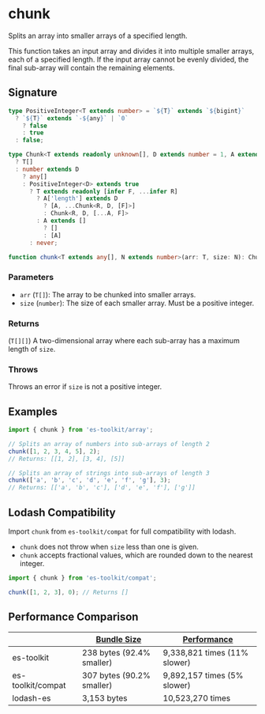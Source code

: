# chunk

Splits an array into smaller arrays of a specified length.

This function takes an input array and divides it into multiple smaller arrays,
each of a specified length. If the input array cannot be evenly divided,
the final sub-array will contain the remaining elements.

## Signature

```typescript
type PositiveInteger<T extends number> = `${T}` extends `${bigint}`
  ? `${T}` extends `-${any}` | `0`
    ? false
    : true
  : false;

type Chunk<T extends readonly unknown[], D extends number = 1, A extends unknown[] = []> = any[] extends T
  ? T[]
  : number extends D
    ? any[]
    : PositiveInteger<D> extends true
      ? T extends readonly [infer F, ...infer R]
        ? A['length'] extends D
          ? [A, ...Chunk<R, D, [F]>]
          : Chunk<R, D, [...A, F]>
        : A extends []
          ? []
          : [A]
      : never;

function chunk<T extends any[], N extends number>(arr: T, size: N): Chunk<T, N>;
```

### Parameters

- `arr` (`T[]`): The array to be chunked into smaller arrays.
- `size` (`number`): The size of each smaller array. Must be a positive integer.

### Returns

(`T[][]`) A two-dimensional array where each sub-array has a maximum length of `size`.

### Throws

Throws an error if `size` is not a positive integer.

## Examples

```typescript
import { chunk } from 'es-toolkit/array';

// Splits an array of numbers into sub-arrays of length 2
chunk([1, 2, 3, 4, 5], 2);
// Returns: [[1, 2], [3, 4], [5]]

// Splits an array of strings into sub-arrays of length 3
chunk(['a', 'b', 'c', 'd', 'e', 'f', 'g'], 3);
// Returns: [['a', 'b', 'c'], ['d', 'e', 'f'], ['g']]
```

## Lodash Compatibility

Import `chunk` from `es-toolkit/compat` for full compatibility with lodash.

- `chunk` does not throw when `size` less than one is given.
- `chunk` accepts fractional values, which are rounded down to the nearest integer.

```typescript
import { chunk } from 'es-toolkit/compat';

chunk([1, 2, 3], 0); // Returns []
```

## Performance Comparison

|                   | [Bundle Size](../../bundle-size.md) | [Performance](../../performance.md) |
| ----------------- | ----------------------------------- | ----------------------------------- |
| es-toolkit        | 238 bytes (92.4% smaller)           | 9,338,821 times (11% slower)        |
| es-toolkit/compat | 307 bytes (90.2% smaller)           | 9,892,157 times (5% slower)         |
| lodash-es         | 3,153 bytes                         | 10,523,270 times                    |
